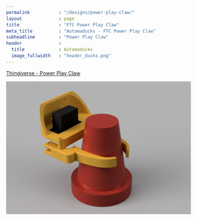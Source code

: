 ```yaml
---
permalink           : "/designs/power-play-claw/"
layout              : page
title               : "FTC Power Play Claw"
meta_title          : "Automaducks - FTC Power Play Claw"
subheadline         : "Power Play Claw"
header              :
  title             : Automaducks
  image_fullwidth   : "header_ducks.png"
---
```

[Thingiverse - Power Play Claw](https://www.thingiverse.com/thing:6332843)

<img src="../../images/designs/power-play-claw.jpg" alt="Step" width="800" />